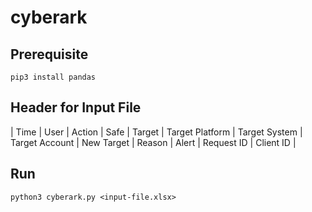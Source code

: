 # cyberark

## Prerequisite
    pip3 install pandas
    
## Header for Input File

| Time  | User | Action | Safe | Target | Target Platform | Target System | Target Account | New Target | Reason | Alert | Request ID | Client ID |
    
## Run
    python3 cyberark.py <input-file.xlsx>
    
